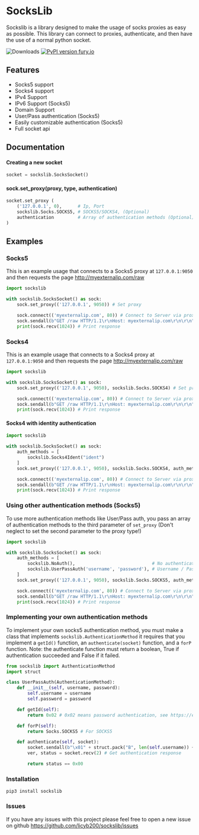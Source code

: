




# SocksLib


Sockslib is a library designed to make the usage of socks proxies as easy as possible.
This library can connect to proxies, authenticate, and then have the use of a normal python socket.

![Downloads](https://pepy.tech/badge/sockslib)  [![PyPI version fury.io](https://badge.fury.io/py/sockslib.svg)](https://pypi.python.org/pypi/sockslib/)

## Features
- Socks5 support
- Socks4 support
- IPv4 Support
- IPv6 Support (Socks5)
- Domain Support
- User/Pass authentication  (Socks5)
- Easily customizable authentication (Socks5)
- Full socket api
## Documentation

#### Creating a new socket
```python
socket = sockslib.SocksSocket()
```
#### sock.set_proxy(proxy, type, authentication)
```python
socket.set_proxy (
	('127.0.0.1', 0),      # Ip, Port
	sockslib.Socks.SOCKS5, # SOCKS5/SOCKS4, (Optional)
	authentication         # Array of authentication methods (Optional)
)
```

## Examples
### Socks5
This is an example usage that connects to a Socks5 proxy at `127.0.0.1:9050` and then requests the page http://myexternalip.com/raw
```python
import sockslib

with sockslib.SocksSocket() as sock:
    sock.set_proxy(('127.0.0.1', 9050)) # Set proxy

    sock.connect(('myexternalip.com', 80)) # Connect to Server via proxy
    sock.sendall(b"GET /raw HTTP/1.1\r\nHost: myexternalip.com\r\n\r\n") # Send HTTP Request
    print(sock.recv(1024)) # Print response
```
### Socks4
This is an example usage that connects to a Socks4 proxy at `127.0.0.1:9050` and then requests the page http://myexternalip.com/raw
```python
import sockslib

with sockslib.SocksSocket() as sock:
    sock.set_proxy(('127.0.0.1', 9050), sockslib.Socks.SOCKS4) # Set proxy

    sock.connect(('myexternalip.com', 80)) # Connect to Server via proxy
    sock.sendall(b"GET /raw HTTP/1.1\r\nHost: myexternalip.com\r\n\r\n") # Send HTTP Request
    print(sock.recv(1024)) # Print response
```
#### Socks4 with identity authentication
```python
import sockslib

with sockslib.SocksSocket() as sock:
    auth_methods = [
        sockslib.Socks4Ident("ident")
    ]
    sock.set_proxy(('127.0.0.1', 9050), sockslib.Socks.SOCKS4, auth_methods) # Set proxy

    sock.connect(('myexternalip.com', 80)) # Connect to Server via proxy
    sock.sendall(b"GET /raw HTTP/1.1\r\nHost: myexternalip.com\r\n\r\n") # Send HTTP Request
    print(sock.recv(1024)) # Print response
```

### Using other authentication methods (Socks5)
To use more authentication methods like User/Pass auth, you pass an array of authentication methods to the third parameter of `set_proxy` (Don't neglect to set the second parameter to the proxy type!)
```python
import sockslib

with sockslib.SocksSocket() as sock:
    auth_methods = [
        sockslib.NoAuth(),                             # No authentication
        sockslib.UserPassAuth('username', 'password'), # Username / Password authentication
    ]
    sock.set_proxy(('127.0.0.1', 9050), sockslib.Socks.SOCKS5, auth_methods) # Set proxy

    sock.connect(('myexternalip.com', 80)) # Connect to Server via proxy
    sock.sendall(b"GET /raw HTTP/1.1\r\nHost: myexternalip.com\r\n\r\n") # Send HTTP Request
    print(sock.recv(1024)) # Print response
```

### Implementing your own authentication methods
To implement your own socks5 authentication method, you must make a class that implements `sockslib.AuthenticationMethod` it requires that you implement a `getId()` function, an `authenticate(socket)` function, and a `forP` function. Note: the authenticate function must return a boolean, True if authentication succeeded and False if it failed.

```python
from sockslib import AuthenticationMethod
import struct

class UserPassAuth(AuthenticationMethod):
    def __init__(self, username, password):
        self.username = username
        self.password = password

    def getId(self):
        return 0x02 # 0x02 means password authentication, see https://en.wikipedia.org/wiki/SOCKS#SOCKS5 for more

    def forP(self):
        return Socks.SOCKS5 # For SOCKS5

    def authenticate(self, socket):
        socket.sendall(b"\x01" + struct.pack("B", len(self.username)) + self.username.encode() + struct.pack("B", len(self.password)) + self.password.encode()) # Send authentication packet
        ver, status = socket.recv(2) # Get authentication response

        return status == 0x00
```

### Installation

`pip3 install sockslib`

### Issues

If you have any issues with this project please feel free to open a new issue on github
https://github.com/licyb200/sockslib/issues

